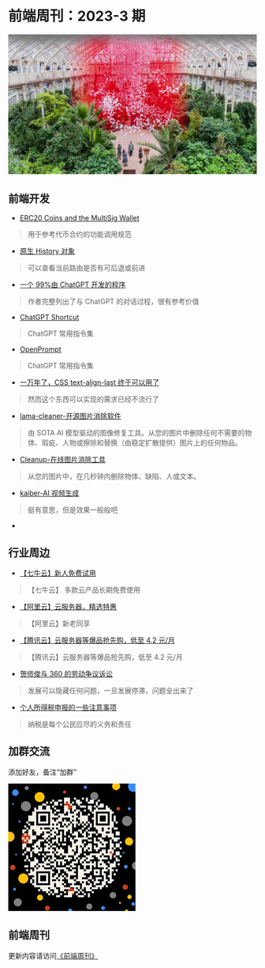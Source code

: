 # 前端周刊：2023-3 期

[![](/img/bing/2023-4-18.jpg?imageView2/2/w/960)](https://cn.bing.com/search?q=royal+botanic+gardens+kew)

## 前端开发

- [ERC20 Coins and the MultiSig Wallet](https://medium.com/hellogold/erc20-coins-and-the-multisig-wallet-acc3b43e2137)

> 用于参考代币合约的功能调用规范

- [原生 History 对象](https://developer.mozilla.org/en-US/docs/Web/API/History/state)

> 可以查看当前路由是否有可后退或前进

- [一个 99%由 ChatGPT 开发的程序](https://github.com/szpnygo/VecTextSearch)

> 作者完整列出了与 ChatGPT 的对话过程，很有参考价值

- [ChatGPT Shortcut ](https://ai.newzone.top/)

> ChatGPT 常用指令集

- [OpenPrompt](https://openprompt.co/)

> ChatGPT 常用指令集

- [一万年了，CSS text-align-last 终于可以用了](https://www.zhangxinxu.com/wordpress/2023/03/css-text-align-last/)

> 然而这个东西可以实现的需求已经不流行了

- [lama-cleaner-开源图片消除软件](https://github.com/Sanster/lama-cleaner)

> 由 SOTA AI 模型驱动的图像修复工具。从您的图片中删除任何不需要的物体、瑕疵、人物或擦除和替换（由稳定扩散提供）图片上的任何物品。

- [Cleanup-在线图片消除工具](https://clipdrop.co/cleanup)

> 从您的图片中，在几秒钟内删除物体、缺陷、人或文本。

- [kaiber-AI 视频生成](https://www.kaiber.ai/)

> 挺有意思，但是效果一般般吧

- [](https://agentgpt.reworkd.ai/)

## 行业周边

- [【七牛云】新人免费试用](https://s.qiniu.com/vmUnIr)

> 【七牛云】 多款云产品长期免费使用

- [【阿里云】云服务器，精选特惠](https://www.aliyun.com/daily-act/ecs/activity_selection?userCode=y31qmczl)

> 【阿里云】新老同享

- [【腾讯云】云服务器等爆品抢先购，低至 4.2 元/月](https://cloud.tencent.com/act/cps/redirect?redirect=2446&cps_key=55b0d6026f97f5980bceec15fcefa0af&from=console)

> 【腾讯云】云服务器等爆品抢先购，低至 4.2 元/月

- [贺师俊与 360 的劳动争议诉讼](https://github.com/hax/heshijun_v_360)

> 发展可以隐藏任何问题，一旦发展停滞，问题全出来了

- [个人所得税申报的一些注意事项](https://mp.weixin.qq.com/s/RQMR2iJdwdEC4bOZ2MHiOA)

> 纳税是每个公民应尽的义务和责任

## 加群交流

添加好友，备注“加群”

![refned_x](/img/a/refined-x.jpg)

## 前端周刊

更新内容请访问[《前端周刊》](https://frontend-weekly.com/)
